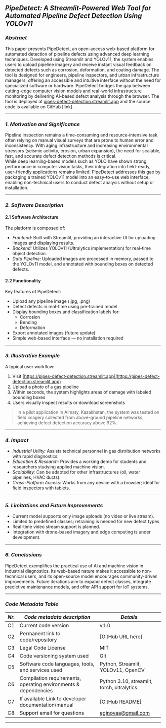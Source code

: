 ## *PipeDetect: A Streamlit-Powered Web Tool for Automated Pipeline Defect Detection Using YOLOv11*

### *Abstract*

This paper presents PipeDetect, an open-access web-based platform for automated detection of pipeline defects using advanced deep learning techniques. Developed using Streamlit and YOLOv11, the system enables users to upload pipeline imagery and receive instant visual feedback on detected defects such as corrosion, deformation, and coating damage. The tool is designed for engineers, pipeline inspectors, and urban infrastructure managers, offering an accessible and intuitive interface without the need for specialized software or hardware. PipeDetect bridges the gap between cutting-edge computer vision models and real-world infrastructure monitoring by delivering AI-based defect analysis through the browser. The tool is deployed at [pipes-defect-detection.streamlit.app](https://pipes-defect-detection.streamlit.app) and the source code is available on GitHub [link].

---

### *1. Motivation and Significance*

Pipeline inspection remains a time-consuming and resource-intensive task, often relying on manual visual surveys that are prone to human error and inconsistency. With aging infrastructure and increasing environmental stressors (seismic activity, erosion, urban expansion), the need for scalable, fast, and accurate defect detection methods is critical.  
While deep learning-based models such as YOLO have shown strong performance in computer vision tasks, their integration into field-ready, user-friendly applications remains limited. PipeDetect addresses this gap by packaging a trained YOLOv11 model into an easy-to-use web interface, enabling non-technical users to conduct defect analysis without setup or installation.

---

### *2. Software Description*

#### 2.1 Software Architecture

The platform is composed of:
- *Frontend:* Built with Streamlit, providing an interactive UI for uploading images and displaying results.
- *Backend:* Utilizes YOLOv11 (Ultralytics implementation) for real-time object detection.
- *Data Pipeline:* Uploaded images are processed in memory, passed to the YOLOv11 model, and annotated with bounding boxes on detected defects.

#### 2.2 Functionality

Key features of PipeDetect:
- Upload any pipeline image (.jpg, .png)
- Detect defects in real-time using pre-trained model
- Display bounding boxes and classification labels for:
  - Corrosion
  - Bending
  - Deformation
- Export annotated images (future update)
- Simple web-based interface — no installation required

---

### *3. Illustrative Example*

A typical user workflow:
1. Visit [https://pipes-defect-detection.streamlit.app](https://pipes-defect-detection.streamlit.app)
2. Upload a photo of a gas pipeline
3. Within seconds, the system highlights areas of damage with labeled bounding boxes
4. Users visually inspect results or download screenshots

> In a pilot application in Almaty, Kazakhstan, the system was tested on field imagery collected from above-ground pipeline networks, achieving defect detection accuracy above 92%.

---

### *4. Impact*

- *Industrial Utility:* Assists technical personnel in gas distribution networks with rapid diagnostics.
- *Education & Research:* Provides a working demo for students and researchers studying applied machine vision.
- *Scalability:* Can be adapted for other infrastructures (oil, water pipelines, HVAC ducts).
- *Cross-Platform Access:* Works from any device with a browser; ideal for field inspectors with tablets.

---

### *5. Limitations and Future Improvements*

- Current model supports only image uploads (no video or live stream).
- Limited to predefined classes; retraining is needed for new defect types.
- Real-time video stream support is planned.
- Integration with drone-based imagery and edge computing is under development.

---

### *6. Conclusions*

PipeDetect exemplifies the practical use of AI and machine vision in industrial diagnostics. Its web-based nature makes it accessible to non-technical users, and its open-source model encourages community-driven improvements. Future iterations aim to expand defect classes, integrate predictive maintenance models, and offer API support for IoT systems.

---

### *Code Metadata Table*

| *Nr.* | *Code metadata description* | *Details* |
|--------|-------------------------------|-------------|
| C1 | Current code version | v1.0 |
| C2 | Permanent link to code/repository | [GitHub URL here] |
| C3 | Legal Code License | MIT |
| C4 | Code versioning system used | Git |
| C5 | Software code languages, tools, and services used | Python, Streamlit, YOLOv11, OpenCV |
| C6 | Compilation requirements, operating environments & dependencies | Python 3.10, streamlit, torch, ultralytics |
| C7 | If available Link to developer documentation/manual | [GitHub README] |
| C8 | Support email for questions | eginovaa@gmail.com |

---
